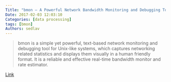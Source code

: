 ```yaml
---
Title: "bmon – A Powerful Network Bandwidth Monitoring and Debugging Tool"
Date: 2017-02-03 12:03:10
Categories: [data processing]
tags: [bmon]
Authors: sedlav
---
```


> bmon is a simple yet powerful, text-based network monitoring and debugging tool for Unix-like systems, which captures networking related statistics and displays them visually in a human friendly format. It is a reliable and effective real-time bandwidth monitor and rate estimator.

[Link](http://www.tecmint.com/bmon-network-bandwidth-monitoring-debugging-linux)
